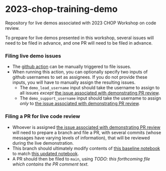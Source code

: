 # 2023-chop-training-demo
Repository for live demos associated with 2023 CHOP Workshop on code review.

To prepare for live demos presented in this workshop, several issues will need to be filed in advance, and one PR will need to be filed in advance.

### Filing live demo issues

* The [github action](.github/workflows/file-live-demo-issues.yml) can be manually triggered to file issues.
* When running this action, you can optionally specify two inputs of github usernames to set as assignees.
If you do not provide these inputs, you will have to manually assign the resulting issues.
  * The `demo_lead_username` input should take the username to assign to all issues _except_ [the issue associated with demonstrating PR review](.live-demo-content/issue-templates/performing-code-review.md).
  * The `demo_support_username` input should take the username to assign _only_ to [the issue associated with demonstrating PR review](.live-demo-content/issue-templates/performing-code-review.md).

### Filing a PR for live code review

* Whoever is assigned [the issue associated with demonstrating PR review](.live-demo-content/issue-templates/performing-code-review.md) will need to prepare a branch and file a PR, with several commits (whose messages have varying levels of information), that will be reviewed during the live demonstration.
* This branch should ultimately modify contents of [this baseline notebook](analyses/explore-spotify-variation.Rmd) to match [this updated notebook](.live-demo-content/explore-spotify-variation-with-UMAPs.Rmd).
* A PR should then be filed to `main`, using _TODO: this forthcoming file which contains the PR comment text._

